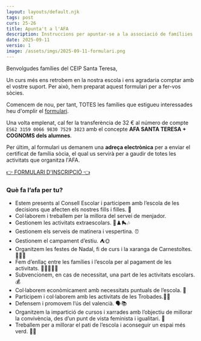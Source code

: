 ```yaml
---
layout: layouts/default.njk
tags: post
curs: 25-26
title: Apunta't a l'AFA
description: Instruccions per apuntar-se a la associació de famíliies
date: 2025-09-11
versio: 1
image: /assets/imgs/2025-09-11-formulari.png
---
```


Benvolgudes famílies del CEIP Santa Teresa,

Un curs més ens retrobem en la nostra escola i ens agradaria comptar amb el vostre suport. Per això, hem preparat aquest formulari per a fer-vos sòcies.

Comencem de nou, per tant, TOTES les famílies que estigueu interessades heu d'omplir el [formulari](https://docs.google.com/forms/d/e/1FAIpQLSctHKCwl1TnhnxUEpUJzTNflhL7oOKM8W-CP-wB4t6bmoiO3Q/viewform).

Una volta emplenat, cal fer la transferència de 32 € al número de compte `ES62 3159 0066 9830 7529 3823` amb el concepte **AFA SANTA TERESA + COGNOMS dels alumnes**.

Per últim, al formulari us demanem una **adreça electrònica** per a enviar el certificat de família sòcia, el qual us servirà per a gaudir de totes les activitats que organitza l'AFA.

[👉 FORMULARI D'INSCRIPCIÓ 👈](https://docs.google.com/forms/d/e/1FAIpQLSctHKCwl1TnhnxUEpUJzTNflhL7oOKM8W-CP-wB4t6bmoiO3Q/viewform)


### Què fa l’afa per tu?

* Estem presents al Consell Escolar i participem amb l’escola de les decisions que afecten els nostres fills i filles. 🏫
* Col·laborem i treballem per la millora del servei de menjador.
* Gestionem les activitats extraescolars. 🎨♟️🛼🎶
* Gestionem els serveis de matinera i vespertina. ⏰
* Gestionem el campament d’estiu. ⛺🌞
* Organitzem les festes de Nadal, fi de curs i la xaranga de Carnestoltes. 🎄🎉🥁
* Fem d’enllaç entre les famílies i l’escola per al pagament de les activitats. 🫱🏻🏦🫲🏻
* Subvencionem, en cas de necessitat, una part de les activitats escolars. 💰
* Col·laborem econòmicament amb necessitats puntuals de l’escola. 🤝
* Participem i col·laborem amb les activitats de les Trobades.👥🎈
* Defensem i promovem l’ús del valencià. 🗣️📚
* Organitzem la impartició de cursos i xarrades amb l’objectiu de millorar la convivència, des d’un punt de vista feminista i igualitari. 💜
* Treballem per a millorar el pati de l’escola i aconseguir un espai més verd. 🌳🌿
